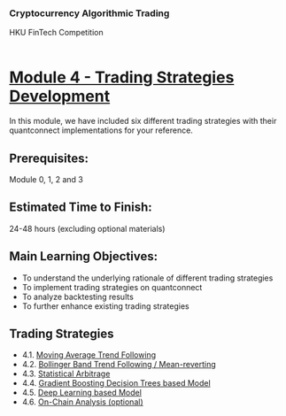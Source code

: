 ### Cryptocurrency Algorithmic Trading
HKU FinTech Competition
<br><br>

# <ins> Module 4 - Trading Strategies Development <ins/>

In this module, we have included six different trading strategies with their quantconnect implementations for your reference.

## Prerequisites:
Module 0, 1, 2 and 3

## Estimated Time to Finish:
24-48 hours (excluding optional materials)

## Main Learning Objectives:

- To understand the underlying rationale of different trading strategies
- To implement trading strategies on quantconnect
- To analyze backtesting results
- To further enhance existing trading strategies

## Trading Strategies

- 4.1. [Moving Average Trend Following](<./Module 4.1 Moving Average Trend Following.md>)
- 4.2. [Bollinger Band Trend Following / Mean-reverting](<./Module 4.2 Bollinger Band Mean Reverting.md>)
- 4.3. [Statistical Arbitrage](<./Module 4.3 Statistical Arbitrage.md>)
- 4.4. [Gradient Boosting Decision Trees based Model](<./Module 4.4 Gradient Boosting Decision Trees based Model.md>)
- 4.5. [Deep Learning based Model](<./Module 4.5 Deep Learning based Model.md>)
- 4.6. [On-Chain Analysis (optional)](<./Module 4.6 On-chain Analysis.md>)
